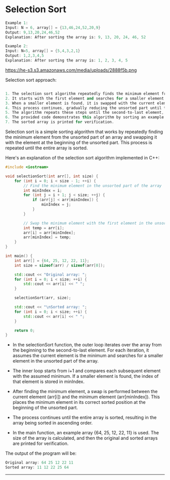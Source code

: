 # Selection Sort

```cpp
Example 1:
Input: N = 6, array[] = {13,46,24,52,20,9}
Output: 9,13,20,24,46,52
Explanation: After sorting the array is: 9, 13, 20, 24, 46, 52

Example 2:
Input: N=5, array[] = {5,4,3,2,1}
Output: 1,2,3,4,5
Explanation: After sorting the array is: 1, 2, 3, 4, 5
```

https://he-s3.s3.amazonaws.com/media/uploads/2888f5b.png

Selection sort approach:
```cpp

1. The selection sort algorithm repeatedly finds the minimum element from the unsorted part of the array.
2. It starts with the first element and searches for a smaller element in the remaining unsorted part.
3. When a smaller element is found, it is swapped with the current element.
4. This process continues, gradually reducing the unsorted part until the entire array is sorted.
5. The algorithm repeats these steps until the second-to-last element, as the last element is already in its correct position.
6. The provided code demonstrates this algorithm by sorting an example array in ascending order.
7. The sorted array is printed for verification.
```

Selection sort is a simple sorting algorithm that works by repeatedly finding the minimum element from the unsorted part of an array and swapping it with the element at the beginning of the unsorted part. This process is repeated until the entire array is sorted.

Here's an explanation of the selection sort algorithm implemented in C++:

```cpp
#include <iostream>

void selectionSort(int arr[], int size) {
    for (int i = 0; i < size - 1; ++i) {
        // Find the minimum element in the unsorted part of the array
        int minIndex = i;
        for (int j = i + 1; j < size; ++j) {
            if (arr[j] < arr[minIndex]) {
                minIndex = j;
            }
        }

        // Swap the minimum element with the first element in the unsorted part
        int temp = arr[i];
        arr[i] = arr[minIndex];
        arr[minIndex] = temp;
    }
}

int main() {
    int arr[] = {64, 25, 12, 22, 11};
    int size = sizeof(arr) / sizeof(arr[0]);

    std::cout << "Original array: ";
    for (int i = 0; i < size; ++i) {
        std::cout << arr[i] << " ";
    }

    selectionSort(arr, size);

    std::cout << "\nSorted array: ";
    for (int i = 0; i < size; ++i) {
        std::cout << arr[i] << " ";
    }

    return 0;
}

```

- In the selectionSort function, the outer loop iterates over the array from the beginning to the second-to-last element. For each iteration, it assumes the current element is the minimum and searches for a smaller element in the unsorted part of the array.

- The inner loop starts from i+1 and compares each subsequent element with the assumed minimum. If a smaller element is found, the index of that element is stored in minIndex.

- After finding the minimum element, a swap is performed between the current element (arr[i]) and the minimum element (arr[minIndex]). This places the minimum element in its correct sorted position at the beginning of the unsorted part.

- The process continues until the entire array is sorted, resulting in the array being sorted in ascending order.

- In the main function, an example array {64, 25, 12, 22, 11} is used. The size of the array is calculated, and then the original and sorted arrays are printed for verification.


The output of the program will be:

```cpp
Original array: 64 25 12 22 11
Sorted array: 11 12 22 25 64
```
**********
